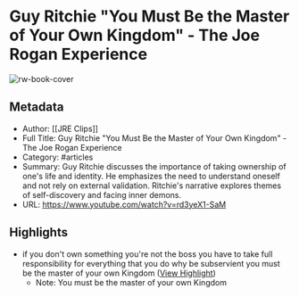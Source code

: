 # Guy Ritchie "You Must Be the Master of Your Own Kingdom" - The Joe Rogan Experience

![rw-book-cover](https://i.ytimg.com/vi/rd3yeX1-SaM/maxresdefault.jpg)

## Metadata
- Author: [[JRE Clips]]
- Full Title: Guy Ritchie "You Must Be the Master of Your Own Kingdom" - The Joe Rogan Experience
- Category: #articles
- Summary: Guy Ritchie discusses the importance of taking ownership of one's life and identity. He emphasizes the need to understand oneself and not rely on external validation. Ritchie's narrative explores themes of self-discovery and facing inner demons.
- URL: https://www.youtube.com/watch?v=rd3yeX1-SaM

## Highlights
- if you don't own something you're not the boss you have to take full responsibility for everything that you do why be subservient you must be the master of your own Kingdom ([View Highlight](https://read.readwise.io/read/01hy143wq68pgg18a7ddnkhtf3))
    - Note: You must be the master of your own Kingdom
